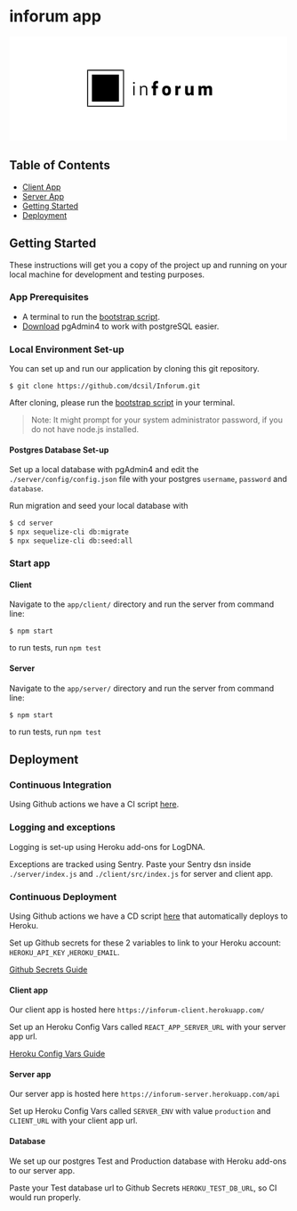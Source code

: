# inforum app

<img src="../logo.png" alt="Company logo"/>

Table of Contents
---

- [Client App](./client)
- [Server App](./server)
- [Getting Started](#getting-started)
- [Deployment](#deployment)

## Getting Started

These instructions will get you a copy of the project up and running on your local machine for development and testing purposes.

### App Prerequisites

* A terminal to run the [bootstrap script](https://github.com/dcsil/Inforum/tree/set-up-bootstrap-service-yml/app/script).
* [Download](https://www.pgadmin.org/download/) pgAdmin4 to work with postgreSQL easier.

### Local Environment Set-up
You can set up and run our application by cloning this git repository.
```
$ git clone https://github.com/dcsil/Inforum.git
```

After cloning, please run the [bootstrap script](https://github.com/dcsil/Inforum/tree/set-up-bootstrap-service-yml/app/script) in your terminal.
> Note: It might prompt for your system administrator password, if you do not have node.js installed.

#### Postgres Database Set-up

Set up a local database with pgAdmin4 and edit the `./server/config/config.json` file with your postgres `username`, `password` and `database`.

Run migration and seed your local database with 
  ```
  $ cd server
  $ npx sequelize-cli db:migrate
  $ npx sequelize-cli db:seed:all
  ``` 

### Start app

#### Client
Navigate to the `app/client/` directory and run the server from command line:
   ``` 
   $ npm start
   ```
   
to run tests, run ``` npm test ```

#### Server
Navigate to the `app/server/` directory and run the server from command line:
   ``` 
   $ npm start
   ```
   
to run tests, run ``` npm test ```

## Deployment
### Continuous Integration 

Using Github actions we have a CI script [here](https://github.com/dcsil/Inforum/blob/set-up-bootstrap-service-yml/.github/workflows/ci_pipeline.yml).

### Logging and exceptions 
Logging is set-up using Heroku add-ons for LogDNA.

Exceptions are tracked using Sentry. Paste your Sentry dsn inside `./server/index.js` and `./client/src/index.js` for server and client app.

### Continuous Deployment 

Using Github actions we have a CD script [here](https://github.com/dcsil/Inforum/blob/set-up-bootstrap-service-yml/.github/workflows/cd_pipeline.yml) that automatically deploys to Heroku.

Set up Github secrets for these 2 variables to link to your Heroku account: `HEROKU_API_KEY` ,`HEROKU_EMAIL`.

[Github Secrets Guide](https://docs.github.com/en/actions/security-guides/encrypted-secrets)

#### Client app
Our client app is hosted here ``` https://inforum-client.herokuapp.com/ ```

Set up an Heroku Config Vars called `REACT_APP_SERVER_URL` with your server app url. 

[Heroku Config Vars Guide](https://devcenter.heroku.com/articles/config-vars)

#### Server app
Our server app is hosted here ``` https://inforum-server.herokuapp.com/api ```

Set up Heroku Config Vars called `SERVER_ENV` with value `production` and `CLIENT_URL` with your client app url. 

#### Database
We set up our postgres Test and Production database with Heroku add-ons to our server app.

Paste your Test database url to Github Secrets `HEROKU_TEST_DB_URL`, so CI would run properly.
